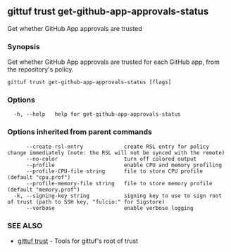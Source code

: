 ## gittuf trust get-github-app-approvals-status

Get whether GitHub App approvals are trusted

### Synopsis

Get whether GitHub App approvals are trusted for each GitHub app, from the repository's policy.

```
gittuf trust get-github-app-approvals-status [flags]
```

### Options

```
  -h, --help   help for get-github-app-approvals-status
```

### Options inherited from parent commands

```
      --create-rsl-entry             create RSL entry for policy change immediately (note: the RSL will not be synced with the remote)
      --no-color                     turn off colored output
      --profile                      enable CPU and memory profiling
      --profile-CPU-file string      file to store CPU profile (default "cpu.prof")
      --profile-memory-file string   file to store memory profile (default "memory.prof")
  -k, --signing-key string           signing key to use to sign root of trust (path to SSH key, "fulcio:" for Sigstore)
      --verbose                      enable verbose logging
```

### SEE ALSO

* [gittuf trust](gittuf_trust.md)	 - Tools for gittuf's root of trust

